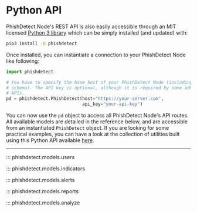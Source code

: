 # Python API

PhishDetect Node's REST API is also easily accessible through an MIT licensed [Python 3 library](https://github.com/phishdetect/phishdetect-python) which can be simply installed (and updated) with:

```bash
pip3 install -U phishdetect
```

Once installed, you can instantiate a connection to your PhishDetect Node like following:

```python
import phishdetect

# You have to specify the base host of your PhishDetect Node (including the
# schema). The API key is optional, although it is required by some admin-level
# APIs.
pd = phishdetect.PhishDetect(host="https://your-server.com",
                             api_key="your-api-key")
```

You can now use the `pd` object to access all PhishDetect Node's API routes. All available models are detailed in the reference below, and are accessible from an instantiated `PhishDetect` object. If you are looking for some practical examples, you can have a look at the collection of utilities built using this Python API available [here](http://github.com/phishdetect/phishdetect-utils).

---

::: phishdetect.models.users

::: phishdetect.models.indicators

::: phishdetect.models.alerts

::: phishdetect.models.reports

::: phishdetect.models.analyze
